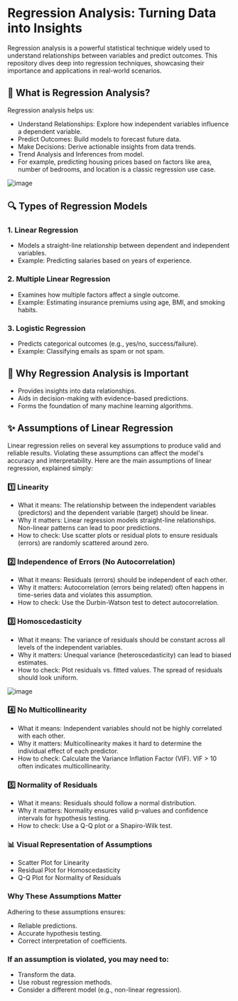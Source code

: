 # Regression Analysis: Turning Data into Insights

Regression analysis is a powerful statistical technique widely used to understand relationships between variables and predict outcomes. This repository dives deep into regression techniques, showcasing their importance and applications in real-world scenarios.

## 🧐 What is Regression Analysis?
Regression analysis helps us:

* Understand Relationships: Explore how independent variables influence a dependent variable.
* Predict Outcomes: Build models to forecast future data.
* Make Decisions: Derive actionable insights from data trends.
* Trend Analysis and Inferences from model.
* For example, predicting housing prices based on factors like area, number of bedrooms, and location is a classic regression use case.

![image](https://github.com/user-attachments/assets/e77eaaac-924d-4684-8d90-d5f1205eb6a4)

## 🔍 Types of Regression Models

### 1. Linear Regression

* Models a straight-line relationship between dependent and independent variables.
* Example: Predicting salaries based on years of experience.

### 2. Multiple Linear Regression

* Examines how multiple factors affect a single outcome.
* Example: Estimating insurance premiums using age, BMI, and smoking habits.

### 3. Logistic Regression

* Predicts categorical outcomes (e.g., yes/no, success/failure).
* Example: Classifying emails as spam or not spam.

## 📌 Why Regression Analysis is Important
* Provides insights into data relationships.
* Aids in decision-making with evidence-based predictions.
* Forms the foundation of many machine learning algorithms.

## ✨ Assumptions of Linear Regression

Linear regression relies on several key assumptions to produce valid and reliable results. Violating these assumptions can affect the model's accuracy and interpretability. Here are the main assumptions of linear regression, explained simply:

### 1️⃣ Linearity
* What it means: The relationship between the independent variables (predictors) and the dependent variable (target) should be linear.
* Why it matters: Linear regression models straight-line relationships. Non-linear patterns can lead to poor predictions.
* How to check: Use scatter plots or residual plots to ensure residuals (errors) are randomly scattered around zero.

### 2️⃣ Independence of Errors (No Autocorrelation)
* What it means: Residuals (errors) should be independent of each other.
* Why it matters: Autocorrelation (errors being related) often happens in time-series data and violates this assumption.
* How to check: Use the Durbin-Watson test to detect autocorrelation.

### 3️⃣ Homoscedasticity
* What it means: The variance of residuals should be constant across all levels of the independent variables.
* Why it matters: Unequal variance (heteroscedasticity) can lead to biased estimates.
* How to check: Plot residuals vs. fitted values. The spread of residuals should look uniform.

![image](https://github.com/user-attachments/assets/c664a457-9130-424d-8693-601ca3da3a5a)


### 4️⃣ No Multicollinearity
* What it means: Independent variables should not be highly correlated with each other.
* Why it matters: Multicollinearity makes it hard to determine the individual effect of each predictor.
* How to check: Calculate the Variance Inflation Factor (VIF). VIF > 10 often indicates multicollinearity.

### 5️⃣ Normality of Residuals
* What it means: Residuals should follow a normal distribution.
* Why it matters: Normality ensures valid p-values and confidence intervals for hypothesis testing.
* How to check: Use a Q-Q plot or a Shapiro-Wilk test.

### 📊 Visual Representation of Assumptions
* Scatter Plot for Linearity
* Residual Plot for Homoscedasticity
* Q-Q Plot for Normality of Residuals

### Why These Assumptions Matter

Adhering to these assumptions ensures:
* Reliable predictions.
* Accurate hypothesis testing.
* Correct interpretation of coefficients.

### If an assumption is violated, you may need to:
* Transform the data.
* Use robust regression methods.
* Consider a different model (e.g., non-linear regression).
